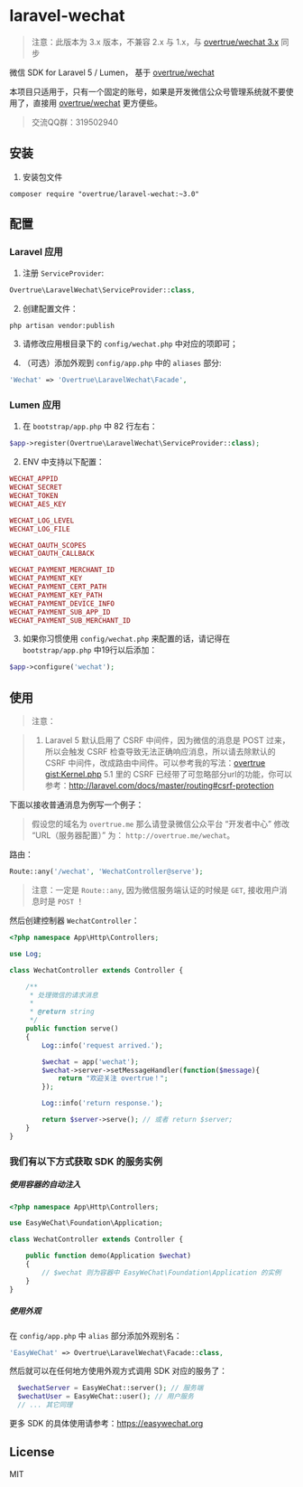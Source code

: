 # laravel-wechat

> 注意：此版本为 3.x 版本，不兼容 2.x 与 1.x，与 [overtrue/wechat 3.x](https://github.com/overtrue/wechat) 同步

微信 SDK for Laravel 5 / Lumen， 基于 [overtrue/wechat](https://github.com/overtrue/wechat)

本项目只适用于，只有一个固定的账号，如果是开发微信公众号管理系统就不要使用了，直接用 [overtrue/wechat](https://github.com/overtrue/wechat) 更方便些。

> 交流QQ群：319502940

## 安装

1. 安装包文件

  ```shell
  composer require "overtrue/laravel-wechat:~3.0"
  ```

## 配置

### Laravel 应用

1. 注册 `ServiceProvider`:

  ```php
  Overtrue\LaravelWechat\ServiceProvider::class,
  ```

2. 创建配置文件：

  ```shell
  php artisan vendor:publish
  ```

3. 请修改应用根目录下的 `config/wechat.php` 中对应的项即可；

4. （可选）添加外观到 `config/app.php` 中的 `aliases` 部分:

  ```php
  'Wechat' => 'Overtrue\LaravelWechat\Facade',
  ```

### Lumen 应用

1. 在 `bootstrap/app.php` 中 82 行左右：

  ```php
  $app->register(Overtrue\LaravelWechat\ServiceProvider::class);
  ```

2. ENV 中支持以下配置：

```php
WECHAT_APPID
WECHAT_SECRET
WECHAT_TOKEN
WECHAT_AES_KEY

WECHAT_LOG_LEVEL
WECHAT_LOG_FILE

WECHAT_OAUTH_SCOPES
WECHAT_OAUTH_CALLBACK

WECHAT_PAYMENT_MERCHANT_ID
WECHAT_PAYMENT_KEY
WECHAT_PAYMENT_CERT_PATH
WECHAT_PAYMENT_KEY_PATH
WECHAT_PAYMENT_DEVICE_INFO
WECHAT_PAYMENT_SUB_APP_ID
WECHAT_PAYMENT_SUB_MERCHANT_ID
```

3. 如果你习惯使用 `config/wechat.php` 来配置的话，请记得在 `bootstrap/app.php` 中19行以后添加：

```php
$app->configure('wechat');
```

## 使用

> 注意：

> 1. Laravel 5 默认启用了 CSRF 中间件，因为微信的消息是 POST 过来，所以会触发 CSRF 检查导致无法正确响应消息，所以请去除默认的 CSRF 中间件，改成路由中间件。可以参考我的写法：[overtrue gist:Kernel.php](https://gist.github.com/overtrue/ff6cd3a4e869fbaf6c01#file-kernel-php-L31)
> 5.1 里的 CSRF 已经带了可忽略部分url的功能，你可以参考：http://laravel.com/docs/master/routing#csrf-protection


下面以接收普通消息为例写一个例子：

> 假设您的域名为 `overtrue.me` 那么请登录微信公众平台 “开发者中心” 修改 “URL（服务器配置）” 为： `http://overtrue.me/wechat`。

路由：

```php
Route::any('/wechat', 'WechatController@serve');
```

> 注意：一定是 `Route::any`, 因为微信服务端认证的时候是 `GET`, 接收用户消息时是 `POST` ！

然后创建控制器 `WechatController`：

```php
<?php namespace App\Http\Controllers;

use Log;

class WechatController extends Controller {

    /**
     * 处理微信的请求消息
     *
     * @return string
     */
    public function serve()
    {
        Log::info('request arrived.');

        $wechat = app('wechat');
        $wechat->server->setMessageHandler(function($message){
            return "欢迎关注 overtrue！";
        });

        Log::info('return response.');

        return $server->serve(); // 或者 return $server;
    }
}
```

### 我们有以下方式获取 SDK 的服务实例

##### 使用容器的自动注入

```php
<?php namespace App\Http\Controllers;

use EasyWeChat\Foundation\Application;

class WechatController extends Controller {

    public function demo(Application $wechat)
    {
        // $wechat 则为容器中 EasyWeChat\Foundation\Application 的实例
    }
}
```

##### 使用外观

在 `config/app.php` 中 `alias` 部分添加外观别名：

```php
'EasyWeChat' => Overtrue\LaravelWechat\Facade::class,
```

然后就可以在任何地方使用外观方式调用 SDK 对应的服务了：

```php
  $wechatServer = EasyWeChat::server(); // 服务端
  $wechatUser = EasyWeChat::user(); // 用户服务
  // ... 其它同理
```


更多 SDK 的具体使用请参考：https://easywechat.org

## License

MIT
